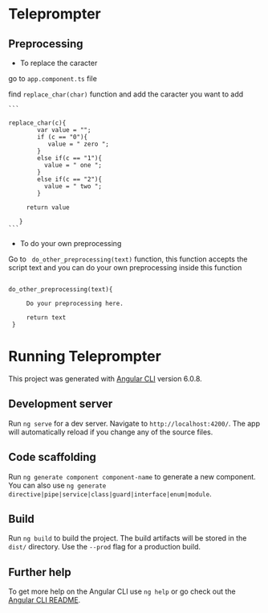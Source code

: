 # Teleprompter


## Preprocessing

- To replace the caracter

go to ```app.component.ts``` file

find ```replace_char(char)``` function and add the caracter you want to add 

    ```
    
    replace_char(c){
            var value = "";
		    if (c == "0"){
		       value = " zero ";
		    }
		    else if(c == "1"){
		      value = " one ";
		    }
		    else if(c == "2"){
		      value = " two ";
		    }

         return value

       }
    ```
- To do your own preprocessing 

Go to ``` do_other_preprocessing(text)```  function, this function accepts the script text and you can do your own preprocessing inside this function
 

 ``` 

 do_other_preprocessing(text){
     
      Do your preprocessing here.
      
      return text
  }

  ```

# Running Teleprompter 
This project was generated with [Angular CLI](https://github.com/angular/angular-cli) version 6.0.8.

## Development server

Run `ng serve` for a dev server. Navigate to `http://localhost:4200/`. The app will automatically reload if you change any of the source files.

## Code scaffolding

Run `ng generate component component-name` to generate a new component. You can also use `ng generate directive|pipe|service|class|guard|interface|enum|module`.

## Build

Run `ng build` to build the project. The build artifacts will be stored in the `dist/` directory. Use the `--prod` flag for a production build.



## Further help

To get more help on the Angular CLI use `ng help` or go check out the [Angular CLI README](https://github.com/angular/angular-cli/blob/master/README.md).
